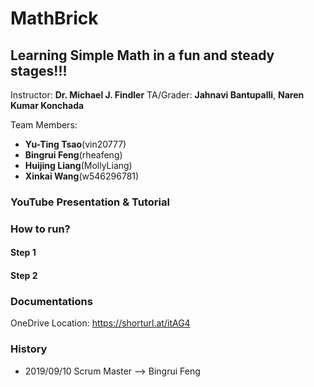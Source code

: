 # MathBrick
## Learning Simple Math in a fun and steady stages!!!

Instructor: **Dr. Michael J. Findler**
TA/Grader: **Jahnavi Bantupalli**, **Naren Kumar Konchada**

Team Members: 
* **Yu-Ting Tsao**(vin20777)
* **Bingrui Feng**(rheafeng)
* **Huijing Liang**(MollyLiang)
* **Xinkai Wang**(w546296781)

### YouTube Presentation & Tutorial

### How to run?
#### Step 1

#### Step 2

### Documentations
OneDrive Location: https://shorturl.at/itAG4

### History
* 2019/09/10 Scrum Master --> Bingrui Feng
